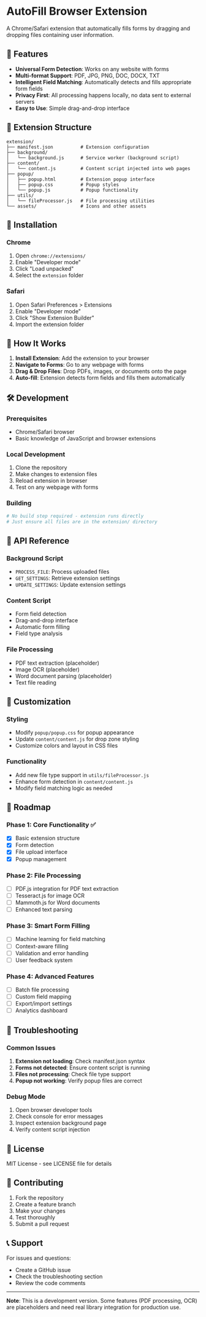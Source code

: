 # AutoFill Browser Extension

A Chrome/Safari extension that automatically fills forms by dragging and dropping files containing user information.

## 🚀 Features

- **Universal Form Detection**: Works on any website with forms
- **Multi-format Support**: PDF, JPG, PNG, DOC, DOCX, TXT
- **Intelligent Field Matching**: Automatically detects and fills appropriate form fields
- **Privacy First**: All processing happens locally, no data sent to external servers
- **Easy to Use**: Simple drag-and-drop interface

## 📁 Extension Structure

```
extension/
├── manifest.json          # Extension configuration
├── background/
│   └── background.js      # Service worker (background script)
├── content/
│   └── content.js         # Content script injected into web pages
├── popup/
│   ├── popup.html         # Extension popup interface
│   ├── popup.css          # Popup styles
│   └── popup.js           # Popup functionality
├── utils/
│   └── fileProcessor.js   # File processing utilities
└── assets/                # Icons and other assets
```

## 🔧 Installation

### Chrome
1. Open `chrome://extensions/`
2. Enable "Developer mode"
3. Click "Load unpacked"
4. Select the `extension` folder

### Safari
1. Open Safari Preferences > Extensions
2. Enable "Developer mode"
3. Click "Show Extension Builder"
4. Import the extension folder

## 🎯 How It Works

1. **Install Extension**: Add the extension to your browser
2. **Navigate to Forms**: Go to any webpage with forms
3. **Drag & Drop Files**: Drop PDFs, images, or documents onto the page
4. **Auto-fill**: Extension detects form fields and fills them automatically

## 🛠️ Development

### Prerequisites
- Chrome/Safari browser
- Basic knowledge of JavaScript and browser extensions

### Local Development
1. Clone the repository
2. Make changes to extension files
3. Reload extension in browser
4. Test on any webpage with forms

### Building
```bash
# No build step required - extension runs directly
# Just ensure all files are in the extension/ directory
```

## 🔌 API Reference

### Background Script
- `PROCESS_FILE`: Process uploaded files
- `GET_SETTINGS`: Retrieve extension settings
- `UPDATE_SETTINGS`: Update extension settings

### Content Script
- Form field detection
- Drag-and-drop interface
- Automatic form filling
- Field type analysis

### File Processing
- PDF text extraction (placeholder)
- Image OCR (placeholder)
- Word document parsing (placeholder)
- Text file reading

## 🎨 Customization

### Styling
- Modify `popup/popup.css` for popup appearance
- Update `content/content.js` for drop zone styling
- Customize colors and layout in CSS files

### Functionality
- Add new file type support in `utils/fileProcessor.js`
- Enhance form detection in `content/content.js`
- Modify field matching logic as needed

## 🚧 Roadmap

### Phase 1: Core Functionality ✅
- [x] Basic extension structure
- [x] Form detection
- [x] File upload interface
- [x] Popup management

### Phase 2: File Processing
- [ ] PDF.js integration for PDF text extraction
- [ ] Tesseract.js for image OCR
- [ ] Mammoth.js for Word documents
- [ ] Enhanced text parsing

### Phase 3: Smart Form Filling
- [ ] Machine learning for field matching
- [ ] Context-aware filling
- [ ] Validation and error handling
- [ ] User feedback system

### Phase 4: Advanced Features
- [ ] Batch file processing
- [ ] Custom field mapping
- [ ] Export/import settings
- [ ] Analytics dashboard

## 🐛 Troubleshooting

### Common Issues
1. **Extension not loading**: Check manifest.json syntax
2. **Forms not detected**: Ensure content script is running
3. **Files not processing**: Check file type support
4. **Popup not working**: Verify popup files are correct

### Debug Mode
1. Open browser developer tools
2. Check console for error messages
3. Inspect extension background page
4. Verify content script injection

## 📝 License

MIT License - see LICENSE file for details

## 🤝 Contributing

1. Fork the repository
2. Create a feature branch
3. Make your changes
4. Test thoroughly
5. Submit a pull request

## 📞 Support

For issues and questions:
- Create a GitHub issue
- Check the troubleshooting section
- Review the code comments

---

**Note**: This is a development version. Some features (PDF processing, OCR) are placeholders and need real library integration for production use.
